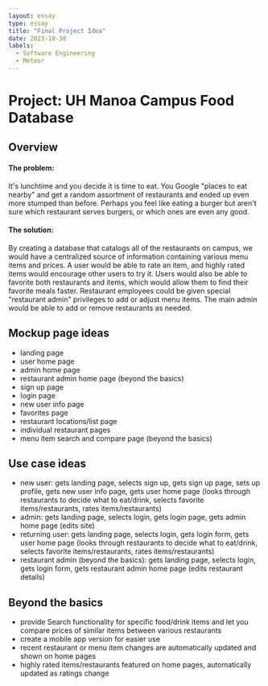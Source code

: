 ```yaml
---
layout: essay
type: essay
title: "Final Project Idea"
date: 2023-10-30
labels:
  - Software Engineering
  - Meteor
---
```

# Project: UH Manoa Campus Food Database


## Overview
#### The problem:
It's lunchtime and you decide it is time to eat. You Google "places to eat nearby" and get a random assortment of restaurants and ended up even more stumped than before. Perhaps you feel like eating a burger but aren't sure which restaurant serves burgers, or which ones are even any good.

#### The solution:
By creating a database that catalogs all of the restaurants on campus, we would have a centralized source of information containing various menu items and prices. A user would be able to rate an item, and highly rated items would encourage other users to try it. Users would also be able to favorite both restaurants and items, which would allow them to find their favorite meals faster. Restaurant employees could be given special "restaurant admin" privileges to add or adjust menu items. The main admin would be able to add or remove restaurants as needed.

## Mockup page ideas
- landing page
- user home page
- admin home page
- restaurant admin home page (beyond the basics)
- sign up page
- login page
- new user info page
- favorites page
- restaurant locations/list page
- individual restaurant pages
- menu item search and compare page (beyond the basics)

## Use case ideas
- new user: gets landing page, selects sign up, gets sign up page, sets up profile, gets new user info page, gets user home page (looks through restaurants to decide what to eat/drink, selects favorite items/restaurants, rates items/restaurants)
- admin: gets landing page, selects login, gets login page, gets admin home page (edits site)
- returning user: gets landing page, selects login, gets login form, gets user home page (looks through restaurants to decide what to eat/drink, selects favorite items/restaurants, rates items/restaurants)
- restaurant admin (beyond the basics): gets landing page, selects login, gets login form, gets restaurant admin home page (edits restaurant details)

## Beyond the basics
- provide Search functionality for specific food/drink items and let you compare prices of similar items between various restaurants
- create a mobile app version for easier use
- recent restaurant or menu item changes are automatically updated and shown on home pages
- highly rated items/restaurants featured on home pages, automatically updated as ratings change
